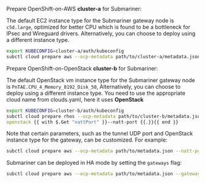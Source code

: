 Prepare OpenShift-on-AWS **cluster-a** for Submariner:

<div class="notices note">
<p>The default EC2 instance type for the Submariner gateway node is <code>c5d.large</code>,
optimized for better CPU which is found to be a bottleneck for IPsec and Wireguard drivers.
Alternatively, you can choose to deploy using a different instance type.</p>
</div>

```bash
export KUBECONFIG=cluster-a/auth/kubeconfig
subctl cloud prepare aws --ocp-metadata path/to/cluster-a/metadata.json {{ with $.Get "nattPort" }}--natt-port {{.}}{{ end }}
```

Prepare OpenShift-on-OpenStack **cluster-b** for Submariner:

The default OpenStack vm instance type for the Submariner gateway node is <code>PnTAE.CPU_4_Memory_8192_Disk_50</code>,
Alternatively, you can choose to deploy using a different instance type.
You need to use the appropriate cloud name from clouds.yaml, here it uses **OpenStack**

```bash
export KUBECONFIG=cluster-b/auth/kubeconfig
subctl cloud prepare rhos --ocp-metadata path/to/cluster-b/metadata.json --cloud-entry\
openstack {{ with $.Get "nattPort" }}--natt-port {{.}}{{ end }}
```

Note that certain parameters, such as the tunnel UDP port and OpenStack instance type for the gateway,
can be customized. For example:

```bash
subctl cloud prepare aws --ocp-metadata path/to/metadata.json --natt-port 4501 --gateway-instance m4.xlarge
```

Submariner can be deployed in HA mode by setting the `gateways` flag:

```bash
subctl cloud prepare aws --ocp-metadata path/to/metadata.json --gateways 3
```
